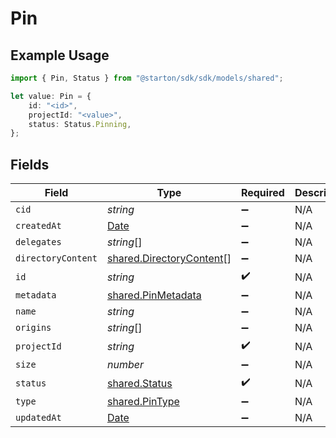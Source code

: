 # Pin

## Example Usage

```typescript
import { Pin, Status } from "@starton/sdk/sdk/models/shared";

let value: Pin = {
    id: "<id>",
    projectId: "<value>",
    status: Status.Pinning,
};
```

## Fields

| Field                                                                                         | Type                                                                                          | Required                                                                                      | Description                                                                                   |
| --------------------------------------------------------------------------------------------- | --------------------------------------------------------------------------------------------- | --------------------------------------------------------------------------------------------- | --------------------------------------------------------------------------------------------- |
| `cid`                                                                                         | *string*                                                                                      | :heavy_minus_sign:                                                                            | N/A                                                                                           |
| `createdAt`                                                                                   | [Date](https://developer.mozilla.org/en-US/docs/Web/JavaScript/Reference/Global_Objects/Date) | :heavy_minus_sign:                                                                            | N/A                                                                                           |
| `delegates`                                                                                   | *string*[]                                                                                    | :heavy_minus_sign:                                                                            | N/A                                                                                           |
| `directoryContent`                                                                            | [shared.DirectoryContent](../../../sdk/models/shared/directorycontent.md)[]                   | :heavy_minus_sign:                                                                            | N/A                                                                                           |
| `id`                                                                                          | *string*                                                                                      | :heavy_check_mark:                                                                            | N/A                                                                                           |
| `metadata`                                                                                    | [shared.PinMetadata](../../../sdk/models/shared/pinmetadata.md)                               | :heavy_minus_sign:                                                                            | N/A                                                                                           |
| `name`                                                                                        | *string*                                                                                      | :heavy_minus_sign:                                                                            | N/A                                                                                           |
| `origins`                                                                                     | *string*[]                                                                                    | :heavy_minus_sign:                                                                            | N/A                                                                                           |
| `projectId`                                                                                   | *string*                                                                                      | :heavy_check_mark:                                                                            | N/A                                                                                           |
| `size`                                                                                        | *number*                                                                                      | :heavy_minus_sign:                                                                            | N/A                                                                                           |
| `status`                                                                                      | [shared.Status](../../../sdk/models/shared/status.md)                                         | :heavy_check_mark:                                                                            | N/A                                                                                           |
| `type`                                                                                        | [shared.PinType](../../../sdk/models/shared/pintype.md)                                       | :heavy_minus_sign:                                                                            | N/A                                                                                           |
| `updatedAt`                                                                                   | [Date](https://developer.mozilla.org/en-US/docs/Web/JavaScript/Reference/Global_Objects/Date) | :heavy_minus_sign:                                                                            | N/A                                                                                           |